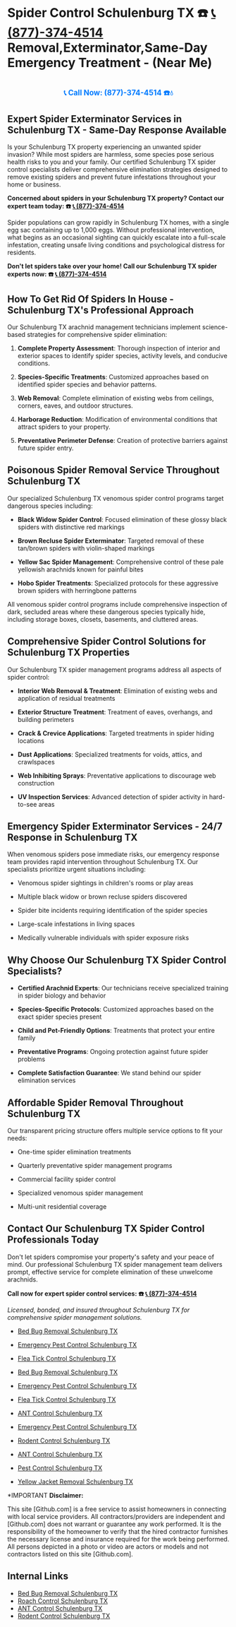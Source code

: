 # Spider Control Schulenburg TX ☎️ [📞 (877)-374-4514](https://pest-control-4514.netlify.app) Removal,Exterminator,Same-Day Emergency Treatment - (Near Me)
# 

<p align="center" style="font-size: 1.2em; font-weight: bold; margin: 20px 0;">
  <a href="https://pest-control-4514.netlify.app" target="_blank" style="color: #007BFF; text-decoration: none;">📞 Call Now: (877)-374-4514 ☎️💧</a>
</p>

## Expert Spider Exterminator Services in Schulenburg TX - Same-Day Response Available

Is your Schulenburg TX property experiencing an unwanted spider invasion? While most spiders are harmless, some species pose serious health risks to you and your family. Our certified Schulenburg TX spider control specialists deliver comprehensive elimination strategies designed to remove existing spiders and prevent future infestations throughout your home or business.

**Concerned about spiders in your Schulenburg TX property? Contact our expert team today: ☎️ [📞 (877)-374-4514](https://pest-control-4514.netlify.app)**

Spider populations can grow rapidly in Schulenburg TX homes, with a single egg sac containing up to 1,000 eggs. Without professional intervention, what begins as an occasional sighting can quickly escalate into a full-scale infestation, creating unsafe living conditions and psychological distress for residents.

**Don't let spiders take over your home! Call our Schulenburg TX spider experts now: ☎️ [📞 (877)-374-4514](https://pest-control-4514.netlify.app)**

## How To Get Rid Of Spiders In House - Schulenburg TX's Professional Approach

Our Schulenburg TX arachnid management technicians implement science-based strategies for comprehensive spider elimination:

1. **Complete Property Assessment**: Thorough inspection of interior and exterior spaces to identify spider species, activity levels, and conducive conditions.

2. **Species-Specific Treatments**: Customized approaches based on identified spider species and behavior patterns.

3. **Web Removal**: Complete elimination of existing webs from ceilings, corners, eaves, and outdoor structures.

4. **Harborage Reduction**: Modification of environmental conditions that attract spiders to your property.

5. **Preventative Perimeter Defense**: Creation of protective barriers against future spider entry.

## Poisonous Spider Removal Service Throughout Schulenburg TX

Our specialized Schulenburg TX venomous spider control programs target dangerous species including:

- **Black Widow Spider Control**: Focused elimination of these glossy black spiders with distinctive red markings

- **Brown Recluse Spider Exterminator**: Targeted removal of these tan/brown spiders with violin-shaped markings

- **Yellow Sac Spider Management**: Comprehensive control of these pale yellowish arachnids known for painful bites

- **Hobo Spider Treatments**: Specialized protocols for these aggressive brown spiders with herringbone patterns

All venomous spider control programs include comprehensive inspection of dark, secluded areas where these dangerous species typically hide, including storage boxes, closets, basements, and cluttered areas.

## Comprehensive Spider Control Solutions for Schulenburg TX Properties

Our Schulenburg TX spider management programs address all aspects of spider control:

- **Interior Web Removal & Treatment**: Elimination of existing webs and application of residual treatments

- **Exterior Structure Treatment**: Treatment of eaves, overhangs, and building perimeters

- **Crack & Crevice Applications**: Targeted treatments in spider hiding locations

- **Dust Applications**: Specialized treatments for voids, attics, and crawlspaces

- **Web Inhibiting Sprays**: Preventative applications to discourage web construction

- **UV Inspection Services**: Advanced detection of spider activity in hard-to-see areas

## Emergency Spider Exterminator Services - 24/7 Response in Schulenburg TX

When venomous spiders pose immediate risks, our emergency response team provides rapid intervention throughout Schulenburg TX. Our specialists prioritize urgent situations including:

- Venomous spider sightings in children's rooms or play areas

- Multiple black widow or brown recluse spiders discovered

- Spider bite incidents requiring identification of the spider species

- Large-scale infestations in living spaces

- Medically vulnerable individuals with spider exposure risks

## Why Choose Our Schulenburg TX Spider Control Specialists?

- **Certified Arachnid Experts**: Our technicians receive specialized training in spider biology and behavior

- **Species-Specific Protocols**: Customized approaches based on the exact spider species present

- **Child and Pet-Friendly Options**: Treatments that protect your entire family

- **Preventative Programs**: Ongoing protection against future spider problems

- **Complete Satisfaction Guarantee**: We stand behind our spider elimination services

## Affordable Spider Removal Throughout Schulenburg TX

Our transparent pricing structure offers multiple service options to fit your needs:

- One-time spider elimination treatments

- Quarterly preventative spider management programs

- Commercial facility spider control

- Specialized venomous spider management

- Multi-unit residential coverage

## Contact Our Schulenburg TX Spider Control Professionals Today

Don't let spiders compromise your property's safety and your peace of mind. Our professional Schulenburg TX spider management team delivers prompt, effective service for complete elimination of these unwelcome arachnids.

**Call now for expert spider control services: ☎️ [📞 (877)-374-4514](https://pest-control-4514.netlify.app)**

*Licensed, bonded, and insured throughout Schulenburg TX for comprehensive spider management solutions.*


- [Bed Bug Removal Schulenburg TX](https://github.com/allyoucaneatsushiin/pest-control/blob/main/Bed-Bug-Removal-Schulenburg-TX-877-374-4514-Exterminator-Same-Day-Emergency-Treatment-Near-Me.md)
- [Emergency Pest Control Schulenburg TX](https://github.com/allyoucaneatsushiin/pest-control/blob/main/Emergency-Pest-Control-Schulenburg-TX-877-374-4514-24-7-Fast-Response-Near-Me.md)
- [Flea Tick Control Schulenburg TX](https://github.com/allyoucaneatsushiin/pest-control/blob/main/Flea-Tick-Control-Schulenburg-TX-877-374-4514-Removal-Exterminator-Same-Day-Emergency-Treatment-Near-Me.md)


- [Bed Bug Removal Schulenburg TX](https://github.com/allyoucaneatsushiin/pest-control/blob/main/Bed-Bug-Removal-Schulenburg-TX-877-374-4514-Exterminator-Same-Day-Emergency-Treatment-Near-Me.md)
- [Emergency Pest Control Schulenburg TX](https://github.com/allyoucaneatsushiin/pest-control/blob/main/Emergency-Pest-Control-Schulenburg-TX-877-374-4514-24-7-Fast-Response-Near-Me.md)
- [Flea Tick Control Schulenburg TX](https://github.com/allyoucaneatsushiin/pest-control/blob/main/Flea-Tick-Control-Schulenburg-TX-877-374-4514-Removal-Exterminator-Same-Day-Emergency-Treatment-Near-Me.md)


- [ANT Control Schulenburg TX](https://github.com/allyoucaneatsushiin/pest-control/blob/main/ANT-Control-Schulenburg-TX-877-374-4514-Prevention-Extermination-Same-Day-Emergency-Treatment-Near-Me.md)
- [Emergency Pest Control Schulenburg TX](https://github.com/allyoucaneatsushiin/pest-control/blob/main/Emergency-Pest-Control-Schulenburg-TX-877-374-4514-24-7-Fast-Response-Near-Me.md)
- [Rodent Control Schulenburg TX](https://github.com/allyoucaneatsushiin/pest-control/blob/main/Rodent-Control-Schulenburg-TX-877-374-4514-Rat-Removal-Exterminator-Same-Day-Emergency-Treatment-Near-Me.md)


- [ANT Control Schulenburg TX](https://github.com/allyoucaneatsushiin/pest-control/blob/main/ANT-Control-Schulenburg-TX-877-374-4514-Prevention-Extermination-Same-Day-Emergency-Treatment-Near-Me.md)
- [Pest Control Schulenburg TX](https://github.com/allyoucaneatsushiin/pest-control/blob/main/Pest-Control-Schulenburg-TX-877-374-4514-Exterminator-Same-Day-Emergency-Treatment-Near-Me.md)
- [Yellow Jacket Removal Schulenburg TX](https://github.com/allyoucaneatsushiin/pest-control/blob/main/Yellow-Jacket-Removal-Schulenburg-TX-877-374-4514-Exterminator-Same-Day-Emergency-Treatment-Near-Me.md)


*IMPORTANT **Disclaimer:**  

This site [Github.com] is a free service to assist homeowners in connecting with local service providers. All contractors/providers are independent and [Github.com] does not warrant or guarantee any work performed. It is the responsibility of the homeowner to verify that the hired contractor furnishes the necessary license and insurance required for the work being performed. All persons depicted in a photo or video are actors or models and not contractors listed on this site [Github.com].


## Internal Links
- [Bed Bug Removal Schulenburg TX](https://github.com/allyoucaneatsushiin/pest-control/blob/main/Bed-Bug-Removal-Schulenburg-TX-877-374-4514-Exterminator-Same-Day-Emergency-Treatment-Near-Me.md)
- [Roach Control Schulenburg TX](https://github.com/allyoucaneatsushiin/pest-control/blob/main/Roach-Control-Schulenburg-TX-877-374-4514-Removal-Exterminator-Same-Day-Emergency-Treatment-Near-Me.md)
- [ANT Control Schulenburg TX](https://github.com/allyoucaneatsushiin/pest-control/blob/main/ANT-Control-Schulenburg-TX-877-374-4514-Prevention-Extermination-Same-Day-Emergency-Treatment-Near-Me.md)
- [Rodent Control Schulenburg TX](https://github.com/allyoucaneatsushiin/pest-control/blob/main/Rodent-Control-Schulenburg-TX-877-374-4514-Rat-Removal-Exterminator-Same-Day-Emergency-Treatment-Near-Me.md)
